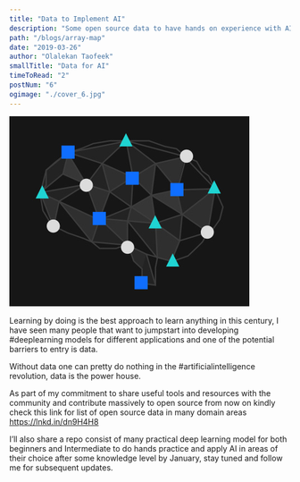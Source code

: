 ```yaml
---
title: "Data to Implement AI"
description: "Some open source data to have hands on experience with AI"
path: "/blogs/array-map"
date: "2019-03-26"
author: "Olalekan Taofeek"
smallTitle: "Data for AI"
timeToRead: "2"
postNum: "6"
ogimage: "./cover_6.jpg"
---
```


<img src="./cover_6.jpg">
<br/>

Learning by doing is the best approach to learn anything in this century, I have seen many people that want to jumpstart into developing #deeplearning models for different applications and one of the potential barriers to entry is data.

Without data one can pretty do nothing in the #artificialintelligence revolution, data is the power house.

As part of my commitment to share useful tools and resources with the community and contribute massively to open source from now on kindly check this link for list of open source data in many domain areas https://lnkd.in/dn9H4H8

I’ll also share a repo consist of many practical deep learning model for both beginners and Intermediate to do hands practice and apply AI in areas of their choice after some knowledge level by January, stay tuned and follow me for subsequent updates.
